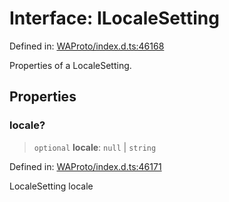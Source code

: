 # Interface: ILocaleSetting

Defined in: [WAProto/index.d.ts:46168](https://github.com/Fokusdotid/bail/blob/fcd0cec6f26de1fb545eb2e03fa5c63fbad99d3d/WAProto/index.d.ts#L46168)

Properties of a LocaleSetting.

## Properties

### locale?

> `optional` **locale**: `null` \| `string`

Defined in: [WAProto/index.d.ts:46171](https://github.com/Fokusdotid/bail/blob/fcd0cec6f26de1fb545eb2e03fa5c63fbad99d3d/WAProto/index.d.ts#L46171)

LocaleSetting locale

